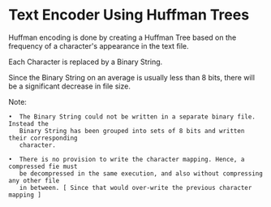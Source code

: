 # Text Encoder Using Huffman Trees

Huffman encoding is done by creating a Huffman Tree based on the frequency of 
a character's appearance in the text file.

Each Character is replaced by a Binary String.

Since the Binary String on an average is usually less than 8 bits, there will be
a significant decrease in file size.

Note:

    •  The Binary String could not be written in a separate binary file. Instead the 
       Binary String has been grouped into sets of 8 bits and written their corresponding
       character.
       
    •  There is no provision to write the character mapping. Hence, a compressed fie must
       be decompressed in the same execution, and also without compressing any other file
       in between. [ Since that would over-write the previous character mapping ]

